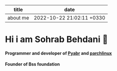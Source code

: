 | title    | date                      |
| -------- | ------------------------- |
| about me | 2022-10-22 21:02:11 +0330 |

# Hi i am Sohrab Behdani 👋

#### Programmer and developer of [Pyabr](https://pyabr.ir) and [parchlinux](https://parchlinux.ir)

#### Founder of Bss foundation


